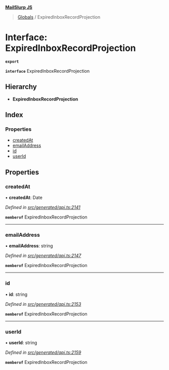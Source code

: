 **[MailSlurp JS](../README.md)**

> [Globals](../README.md) / ExpiredInboxRecordProjection

# Interface: ExpiredInboxRecordProjection

**`export`** 

**`interface`** ExpiredInboxRecordProjection

## Hierarchy

* **ExpiredInboxRecordProjection**

## Index

### Properties

* [createdAt](expiredinboxrecordprojection.md#createdat)
* [emailAddress](expiredinboxrecordprojection.md#emailaddress)
* [id](expiredinboxrecordprojection.md#id)
* [userId](expiredinboxrecordprojection.md#userid)

## Properties

### createdAt

•  **createdAt**: Date

*Defined in [src/generated/api.ts:2141](https://github.com/mailslurp/mailslurp-client/blob/730b817/src/generated/api.ts#L2141)*

**`memberof`** ExpiredInboxRecordProjection

___

### emailAddress

•  **emailAddress**: string

*Defined in [src/generated/api.ts:2147](https://github.com/mailslurp/mailslurp-client/blob/730b817/src/generated/api.ts#L2147)*

**`memberof`** ExpiredInboxRecordProjection

___

### id

•  **id**: string

*Defined in [src/generated/api.ts:2153](https://github.com/mailslurp/mailslurp-client/blob/730b817/src/generated/api.ts#L2153)*

**`memberof`** ExpiredInboxRecordProjection

___

### userId

•  **userId**: string

*Defined in [src/generated/api.ts:2159](https://github.com/mailslurp/mailslurp-client/blob/730b817/src/generated/api.ts#L2159)*

**`memberof`** ExpiredInboxRecordProjection

